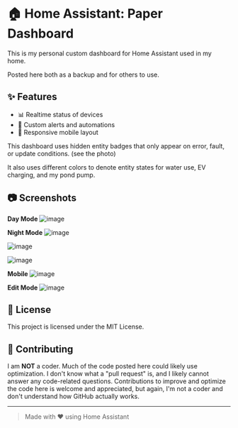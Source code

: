 # 🏠 Home Assistant: Paper Dashboard

This is my personal custom dashboard for Home Assistant used in my home.

Posted here both as a backup and for others to use.  

## ✨ Features

- 📊 Realtime status of devices
- 🔔 Custom alerts and automations
- 📱 Responsive mobile layout

This dashboard uses hidden entity badges that only appear on error, fault, or update conditions. (see the photo) 

It also uses different colors to denote entity states for water use, EV charging, and my pond pump. 

## 📷 Screenshots
**Day Mode**
![image](https://github.com/user-attachments/assets/05091f19-fc3e-4365-b182-264579570136)

**Night Mode**
![image](https://github.com/user-attachments/assets/71105c0f-740d-461e-8a69-be2ac47432ef)

![image](https://github.com/user-attachments/assets/f95bc213-8a24-4ca8-9a73-80c9aa1cfb2f)

![image](https://github.com/user-attachments/assets/e7cb47b1-a10b-4e3f-b37d-8f26c34ec50f)


**Mobile**
![image](https://github.com/user-attachments/assets/94f9a0ff-d270-40d3-a2da-c4237dab5fc0)

**Edit Mode**
![image](https://github.com/user-attachments/assets/383cab90-cd52-40a2-8072-95ecb9244b9d)


## 📄 License

This project is licensed under the MIT License.

## 🙌 Contributing

I am **NOT** a coder. Much of the code posted here could likely use optimization. I don't know what a "pull request" is, and I likely cannot answer any code-related questions. Contributions to improve and optimize the code here is welcome and appreciated, but again, I'm not a coder and don't understand how GitHub actually works.

---

> Made with ❤️ using Home Assistant
